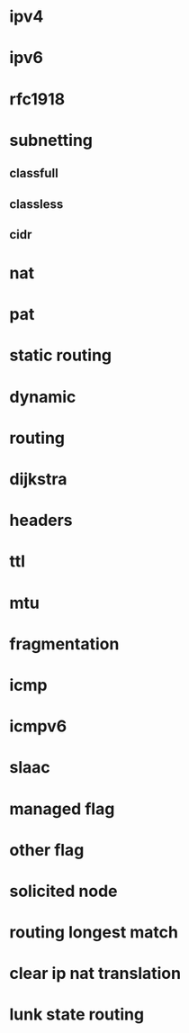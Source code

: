 # ipv4
# ipv6
# rfc1918
# subnetting
## classfull 
## classless
## cidr
# nat
# pat
# static routing
# dynamic
# routing
# dijkstra
# headers
# ttl
# mtu
# fragmentation
# icmp
# icmpv6
# slaac
# managed flag
# other flag
# solicited node
# routing longest match
# clear ip nat translation
# lunk state routing